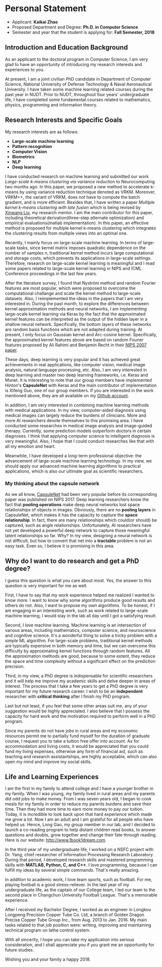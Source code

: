 # Personal Statement

* Applicant: **Kaikai Zhao**
* Proposed Department and Degree: **Ph.D. in Computer Science**
* Semester and year that the student is applying for: **Fall Semester, 2018**

## Introduction and Education Background

As an applicant to the doctoral program in Computer Science, I am very glad to have an opportunity of introducing my research interests and experiences to you.

At present, I am a joint civilian PhD candidate in Department of Computer Science, National University of Defense Technology & Naval Aeronautical University. I have taken some machine learning related courses during the past year in NUDT. Prior to NUDT,  throughout four years' undergraduate life, I have completed some fundamental courses related to mathematics, physics, programming and information theory.

## Research Interests and Specific Goals

My research interests are as follows:

*  **Large-scale machine learning**
*  **Pattern recognition**
*  **Computer Vision**
*  **Biometrics**
*  **NLP**
*  **Deep learning**

I have conducted research on machine learning and submitted our work *Large-scale k-means clustering via variance reduction* to Neurocomputing two months ago. In this paper, we proposed a new method to accelerate k-means by using variance reduction technique denoted as VRKM. Moreover, VRKM++, the variant of VRKM, does not have to compute the batch gradient, and is more efficient. Besides that, I have written a paper *Multiple kernel k-means clustering with late fusion* which is being revised by [Xinwang Liu](http://www.escience.cn/people/liuxinwang), my research mentor. I am the main contributor for this paper, including theoretical derivation(three-step alternate optimization) and empirical evaluations(matlab implementation). In this paper, an effective method is proposed for multiple kernel k-means clustering which integrates the clustering results from multiple views into an optimal one.


Recently, I mainly focus on large-scale machine learning. In terms of large-scale tasks, since kernel matrix imposes quadratic dependence on the number of samples *n*, traditional kernel method incurs large computational and storage costs, which prevents its applications in large-scale settings. Therefore, research on large-scale kernel learning is meaningful and I read some papers related to large-scale kernel learning in NIPS and ICML Conference proceedings in the last few years.

After the literature survey, I found that Nyström method and random Fourier features are most popular, which were proposed to overcome the computational challange and scale the kernel method to large-scale datasets. Also, I reimplemented the ideas in the papers that I am very interested in. During the past month, to explore the differences between kernel approximation methods and neural networks, I am implementing large-scale kernel learning via Keras by the fact that the approximated kernel features can be interpreted as the output of the hidden layer in a shallow neural network. Specifically, the bottom layers of these networks are random basis functions which are not adapted during training. At present, I only focus on Gaussian kernel and Arc-cosine kernel. Specifically, the approximated kernel features above are based on random Fourier features proposed by Ali Rahimi and Benjamin Recht in their [NIPS 2007 paper](http://papers.nips.cc/paper/3182-random-features-for-large-scale-kernel-machines.pdf).

These days, deep learning is very popular and it has achieved great achievements in real applications, like computer vision, medical image analysis, natural language processing, etc. Also, I am very interested in deep learning and master two deep learning frameworks, i.e. Keras and Mxnet. It is interesting to note that our group members have implemented Hinton's **CapsuleNet** with Keras and the main contributor of implementation is Xifeng Guo, one of our group members. If you are interested in the work mentioned above, they are all available on my [Github account](https://github.com/KaikaiZhao).

In addition, I am very interested in combining machine learning methods with medical applications. In my view, computer-aided diagnosis using medical images can largely reduce the burdens of clinicians. More and more AI researchers devote themselves to this promising area. I have conducted some researches in medical image analysis and image-guided therapy. Currently, some prediction models outperform doctors in certain diagnoses. I think that applying computer science to intelligent diagnosis is very meaningful. Also, I hope that I could conduct researches like that with all my emotion and heart.

Meanwhile, I have developed a long-term professional objective: the advancement of large-scale machine learning technology. In my view, we should apply our advanced machine learning algorithms to practical applications, which is also our ultimate goal as scientific researchers.

### My thinking about the capsule network

As we all know, [CapsuleNet](http://papers.nips.cc/paper/6975-dynamic-routing-between-capsules) had been very popular before its corresponding paper was published on NIPS 2017. Deep learning researchers know the fact that **pooling operations** make deep neural networks lost space relationships of objects in images. Obviously, there are no **pooling layers** in CapsuleNet, which makes it has the capacity to capture the **space relationship**. In fact, there are many relationships which could(or should) be captured, such as angle relationships. Unfortunately, AI researchers have not yet developed a powerful deep network to capture those meaningful latent relationships so far. Why? In my view, designing a neural network is not difficult, but how to convert that net into a **tractable** problem is not an easy task. Even so, I believe it is promising in this area.

## Why do I want to do research and get a PhD degree?

I guess this question is what you care about most. Yes, the answer to this question is very important for me as well.

First, I have to say that my work experience helped me realized I wanted to know more. I want to know why some algorithms produce good results and others do not. Also, I want to propose my *own* algorithms. To be honest, if I am engaging in an interesting work, such as work related to large-scale machine learning, I would stay in the lab all day until I got a satisfying result.

Second, I love machine learning. Machine learning is an intersection of various areas, including mathematics, computer science, and neuroscience and cognitive science. It's a wonderful thing to solve a tricky problem with a simple ML algorithm. For large-scale problems, traditional kernel methods are typically expensive in both memory and time, but we can overcome this difficulty by approximating kernel functions through random features. All the approximation methods are good, because to some extent, they reduce the space and time complexity without a significant effect on the prediction precision.

Third, in my view, a PhD degree is indispensable for scientific researchers and it will help me improve my academic skills and delve deeper in areas of interest. The process that I take a few years to get a PhD degree is very important for my future research career. I wish to be an **independent** researcher with **critical thinking** after I finish my PhD program.

Last but not least, if you feel that some other areas suit me, any of your suggestion would be highly appreciated. I also believe that I possess the capacity for hard work and the motivation required to perform well in a PhD program.

Since my parents do not have jobs in rural areas and my economic resources permit me to partially fund myself for the duration of graduate course, I request you to take a tuition free offer into account. As for accommodation and living costs, it would be appreciated that you could fund my living expenses, otherwise any form of financial aid, such as teaching and research assistantships, are highly acceptable, which can also open my mind and improve my social skills.

## Life and Learning Experiences

I am the first in my family to attend college and I have a younger brother in my family. When I was young, my family lived in rural areas and my parents did odd jobs to make money. From I was seven years old, I began to cook meals for my family in order to reduce my parents burdens and save their time. Then they had more time to earn more money to pay our tuition. Today, it is incredible to look back upon that hard experience which made me grow a lot. Now I am an adult and I am grateful for all people who have helped us. Hence, Long Gao, my group member in our lab, and I decided to launch a co-reading program to help distant children read books, to answer questions and doubts, grow together and change their fate through reading. Here is our website: http://www.1book1dream.com.

In the third year of my undergraduate life, I worked on a NSFC project with Dr. Yang, chief researcher of Information Processing Research Laboratory. During that period, I developed research skills and mastered programming skills with **MATLAB, Python, C, and C++**. I love programming, because I can fulfill my ideas by several simple commands. That's really amazing.

In addition to academic work, I love team sports, such as football. For me, playing football is a good stress-reliever. In the last year of my undergraduate life, as the captain of our College team, I led our team to the second place in  Changchun University Football League. That's a memorable experience.

After I received my Bachelor Degree, I worked as an engineer in Longkou Longpeng Precision Copper Tube Co. Ltd, a branch of Golden Dragon Precise Copper Tube Group Inc., from Aug. 2013 to Jan. 2016. My main tasks related to that job position were: writing, improving and maintaining technical program on lathe control system.

With all sincerity, I hope you can take my application into serious consideration, and I shall appreciate you if you grant me an opportunity for future studies.

Wishing you and your family a happy 2018.

